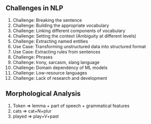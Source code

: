 ## Challenges in NLP
   1. Challenge: Breaking the sentence
   2. Challenge: Building the appropriate vocabulary
   3. Challenge: Linking different components of vocabulary
   4. Challenge: Setting the context (Ambiguity at different levels)
   5. Challenge: Extracting named entities
   6. Use Case: Transforming unstructured data into structured format
   7. Use Case: Extracting rules from sentences
   8. Challenge: Phrases
   9. Challenge: Irony, sarcasm, slang language
   10. Challenge: Domain dependency of ML models
   11. Challenge: Low-resource languages
   12. Challenge: Lack of research and development
   
## Morphological Analysis
  1. Token => lemma + part of speech + grammatical features
  2. cats => cat+N+plur
  3. played => play+V+past 